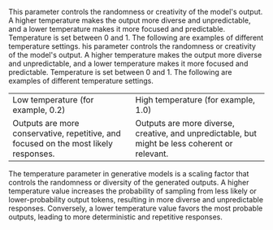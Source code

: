 This parameter controls the randomness or creativity of the model's output. A higher temperature makes the output more diverse and unpredictable, and a lower temperature makes it more focused and predictable. Temperature is set between 0 and 1. The following are examples of different temperature settings.
his parameter controls the randomness or creativity of the model's output. A higher temperature makes the output more diverse and unpredictable, and a lower temperature makes it more focused and predictable. Temperature is set between 0 and 1. The following are examples of different temperature settings.  
  

|   |   |
|---|---|
|Low temperature (for example, 0.2)|High temperature (for example, 1.0)|
|Outputs are more conservative, repetitive, and focused on the most likely responses.|Outputs are more diverse, creative, and unpredictable, but might be less coherent or relevant.|

The temperature parameter in generative models is a scaling factor that controls the randomness or diversity of the generated outputs. A higher temperature value increases the probability of sampling from less likely or lower-probability output tokens, resulting in more diverse and unpredictable responses. Conversely, a lower temperature value favors the most probable outputs, leading to more deterministic and repetitive responses.

